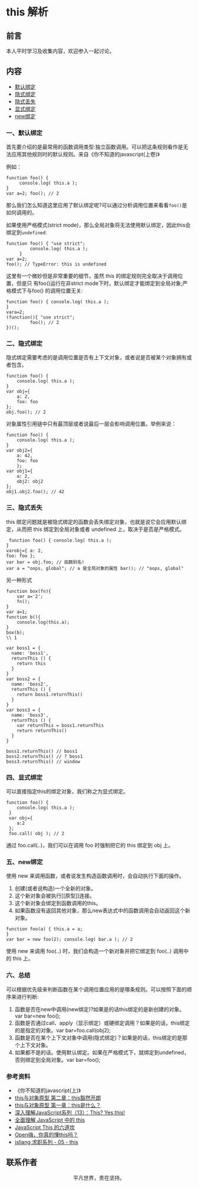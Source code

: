# this 解析

## 前言

本人平时学习及收集内容，欢迎参入一起讨论。

## 内容

- [默认绑定](#一、默认绑定)
- [隐式绑定](#二、隐式绑定)
- [隐式丢失](#三、隐式丢失)
- [显式绑定](#四、显式绑定)
- [new绑定](#五、new绑定)

### 一、默认绑定

首先要介绍的是最常用的函数调用类型:独立函数调用。可以把这条规则看作是无法应用其他规则时的默认规则。来自《你不知道的javascript(上卷)》

例如：

```
function foo() {
	 console.log( this.a );
}
var a=2; foo(); // 2

```

那么我们怎么知道这里应用了默认绑定呢?可以通过分析调用位置来看看`foo()`是如何调用的。

如果使用严格模式(strict mode)，那么全局对象将无法使用默认绑定，因此this会绑定到`undefined`:

```
function foo() { "use strict";
         console.log( this.a );
     }
var a=2;
foo(); // TypeError: this is undefined

```

这里有一个微妙但是非常重要的细节，虽然 this 的绑定规则完全取决于调用位置，但是只 有foo()运行在非strict mode下时，默认绑定才能绑定到全局对象;严格模式下与foo() 的调用位置无关:

```
function foo() { console.log( this.a );
}
vara=2;
(function(){ "use strict";
         foo(); // 2
})();
```

### 二、隐式绑定

隐式绑定需要考虑的是调用位置是否有上下文对象，或者说是否被某个对象拥有或者包含。

```
function foo() { 
	console.log( this.a );
}
var obj={ 
	a: 2,
	foo: foo 
};
obj.foo(); // 2
```

对象属性引用链中只有最顶层或者说最后一层会影响调用位置。举例来说：

```
function foo() { 
	console.log( this.a );
}
var obj2={ 
	a: 42,
	foo: foo
	};
var obj1={ 
	a: 2,
	obj2: obj2 
};
obj1.obj2.foo(); // 42
```

### 三、隐式丢失

this 绑定问题就是被隐式绑定的函数会丢失绑定对象，也就是说它会应用默认绑定，从而把 this 绑定到全局对象或者 undefined 上，取决于是否是严格模式。
 
```
 function foo() { console.log( this.a );
}
varobj={ a: 2,
foo: foo };
var bar = obj.foo; // 函数别名!
var a = "oops, global"; // a 是全局对象的属性 bar(); // "oops, global"
```

另一种形式

```
function box(fn){
	var a='2';
	fn();
}
var a=1;
function b(){
	console.log(this.a);
}
box(b);
\\ 1
```

```
var boss1 = {
  name: 'boss1',
  returnThis () {
    return this
  }
}
var boss2 = {
  name: 'boss2',
  returnThis () {
    return boss1.returnThis()
  }
}
var boss3 = {
  name: 'boss3',
  returnThis () {
    var returnThis = boss1.returnThis
    return returnThis()
  }
}

boss1.returnThis() // boss1
boss2.returnThis() // ? boss1
boss3.returnThis() // window
```

### 四、显式绑定

可以直接指定this的绑定对象，我们称之为显式绑定。

```
function foo() { 
	console.log( this.a );
 }
 var obj={ 
	a:2
 };
 foo.call( obj ); // 2
```

通过 foo.call(..)，我们可以在调用 foo 时强制把它的 this 绑定到 obj 上。

### 五、new绑定

使用 new 来调用函数，或者说发生构造函数调用时，会自动执行下面的操作。

1. 创建(或者说构造)一个全新的对象。
2. 这个新对象会被执行[[原型]]连接。
3. 这个新对象会绑定到函数调用的this。
4. 如果函数没有返回其他对象，那么new表达式中的函数调用会自动返回这个新对象。

```
function foo(a) { this.a = a;
}
var bar = new foo(2); console.log( bar.a ); // 2
```

使用 new 来调用 foo(..) 时，我们会构造一个新对象并把它绑定到 foo(..) 调用中的 this 上。

### 六、总结

可以根据优先级来判断函数在某个调用位置应用的是哪条规则。可以按照下面的顺序来进行判断:

1. 函数是否在new中调用(new绑定)?如果是的话this绑定的是新创建的对象。 var bar=new foo();
2. 函数是否通过call、apply（显示绑定）或硬绑定调用？如果是的话，this绑定的是指定的对象。var bar=foo.call(obj2);
3. 函数是否在某个上下文对象中调用(隐式绑定)？如果是的话，this绑定的是那个上下文对象。
4. 如果都不是的话。使用默认绑定。如果在严格模式下，就绑定到undefined，否则绑定到全局对象。var bar=foo();

### 参考资料

- 《你不知道的javascript(上)》
- [this与对象原型 第二章：this豁然开朗](http://www.jianshu.com/p/fcbc21a2c507)
- [this与对象原型 第一章：this是什么？](http://www.jianshu.com/p/11d84af237c0)
- [深入理解JavaScript系列（13）：This? Yes,this!](http://www.cnblogs.com/TomXu/archive/2012/01/17/2310479.html)
- [全面理解 JavaScript 中的 this](https://juejin.im/entry/5a29df626fb9a045211e9c2a?utm_source=gold_browser_extension)
- [JavaScript This 的六道坎](https://mp.weixin.qq.com/s/b_SojysoGA_Z7WLJrilizg)
- [ Open嗨，你真的懂this吗？](https://github.com/YvetteLau/Blog/issues/6)
- [jsliang 求职系列 - 05 - this](https://juejin.cn/post/6891791033613746189)

## 联系作者

<div align="center">
    <p>
        平凡世界，贵在坚持。
    </p>
    <img :src="$withBase('/about/contact.png')" />
</div>
